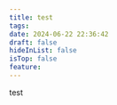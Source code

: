 ```yaml
---
title: test
tags: 
date: 2024-06-22 22:36:42
draft: false
hideInList: false
isTop: false
feature:
---
```

test